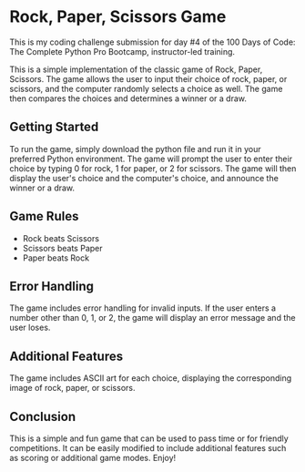 # Rock, Paper, Scissors Game

This is my coding challenge submission for day #4 of the 100 Days of Code: The Complete Python Pro Bootcamp, instructor-led training.

This is a simple implementation of the classic game of Rock, Paper, Scissors. The game allows the user to input their choice of rock, paper, or scissors, and the computer randomly selects a choice as well. The game then compares the choices and determines a winner or a draw.

## Getting Started

To run the game, simply download the python file and run it in your preferred Python environment. The game will prompt the user to enter their choice by typing 0 for rock, 1 for paper, or 2 for scissors. The game will then display the user's choice and the computer's choice, and announce the winner or a draw.

## Game Rules

- Rock beats Scissors
- Scissors beats Paper
- Paper beats Rock

## Error Handling

The game includes error handling for invalid inputs. If the user enters a number other than 0, 1, or 2, the game will display an error message and the user loses.

## Additional Features

The game includes ASCII art for each choice, displaying the corresponding image of rock, paper, or scissors.

## Conclusion

This is a simple and fun game that can be used to pass time or for friendly competitions. It can be easily modified to include additional features such as scoring or additional game modes. Enjoy!

